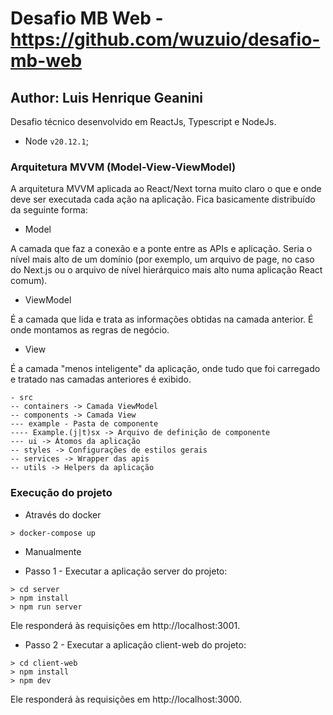 # Desafio MB Web - https://github.com/wuzuio/desafio-mb-web

## Author: Luis Henrique Geanini

Desafio técnico desenvolvido em ReactJs, Typescript e NodeJs.

-   Node `v20.12.1`;

### Arquitetura MVVM (Model-View-ViewModel)

A arquitetura MVVM aplicada ao React/Next torna muito claro o que e onde deve ser executada cada ação na aplicação. Fica basicamente distribuído da seguinte forma:

-   Model

A camada que faz a conexão e a ponte entre as APIs e aplicação. Seria o nível mais alto de um domínio (por exemplo, um arquivo de page, no caso do Next.js ou o arquivo de nível hierárquico mais alto numa aplicação React comum).

-   ViewModel

É a camada que lida e trata as informações obtidas na camada anterior. É onde montamos as regras de negócio.

-   View

É a camada "menos inteligente" da aplicação, onde tudo que foi carregado e tratado nas camadas anteriores é exibido.

```
- src
-- containers -> Camada ViewModel
-- components -> Camada View
--- example - Pasta de componente
---- Example.(j|t)sx -> Arquivo de definição de componente
--- ui -> Átomos da aplicação
-- styles -> Configurações de estilos gerais
-- services -> Wrapper das apis
-- utils -> Helpers da aplicação

```

### Execução do projeto

-   Através do docker

```console
> docker-compose up
```

-   Manualmente

-   Passo 1 - Executar a aplicação server do projeto:

```console
> cd server
> npm install
> npm run server
```

Ele responderá às requisições em http://localhost:3001.

-   Passo 2 - Executar a aplicação client-web do projeto:

```console
> cd client-web
> npm install
> npm dev
```

Ele responderá às requisições em http://localhost:3000.
